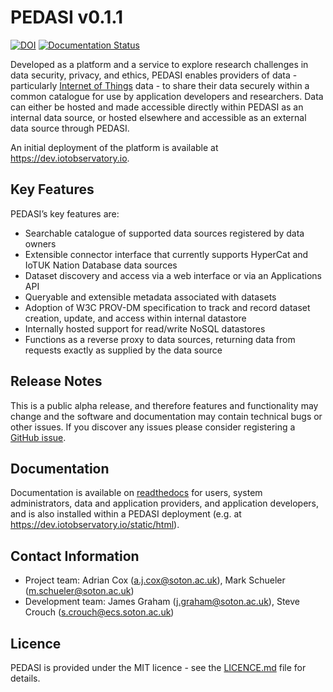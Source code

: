 # PEDASI v0.1.1

[![DOI](https://zenodo.org/badge/144545470.svg)](https://zenodo.org/badge/latestdoi/144545470)
[![Documentation Status](https://readthedocs.org/projects/pedasi/badge/?version=stable)](https://pedasi.readthedocs.io/en/stable/?badge=stable)

Developed as a platform and a service to explore research challenges in data security, privacy, and ethics, PEDASI enables providers of data - particularly [Internet of Things](https://en.wikipedia.org/wiki/Internet_of_things) data - to share their data securely within a common catalogue for use by application developers and researchers. Data can either be hosted and made accessible directly within PEDASI as an internal data source, or hosted elsewhere and accessible as an external data source through PEDASI.

An initial deployment of the platform is available at https://dev.iotobservatory.io.

## Key Features

PEDASI’s key features are:

 - Searchable catalogue of supported data sources registered by data owners
 - Extensible connector interface that currently supports HyperCat and IoTUK Nation Database data sources
 - Dataset discovery and access via a web interface or via an Applications API
 - Queryable and extensible metadata associated with datasets
 - Adoption of W3C PROV-DM specification to track and record dataset creation, update, and access within internal datastore
 - Internally hosted support for read/write NoSQL datastores
 - Functions as a reverse proxy to data sources, returning data from requests exactly as supplied by the data source

## Release Notes

This is a public alpha release, and therefore features and functionality may change and the software and documentation may contain technical bugs or other issues. If you discover any issues please consider registering a [GitHub issue](https://github.com/PEDASI/PEDASI/issues).

## Documentation

Documentation is available on [readthedocs](https://pedasi.readthedocs.io/en/master/) for users, system administrators, data and application providers, and application developers, and is also installed within a PEDASI deployment (e.g. at https://dev.iotobservatory.io/static/html).

## Contact Information

 - Project team: Adrian Cox (a.j.cox@soton.ac.uk), Mark Schueler (m.schueler@soton.ac.uk)
 - Development team: James Graham (j.graham@soton.ac.uk), Steve Crouch (s.crouch@ecs.soton.ac.uk)

## Licence

PEDASI is provided under the MIT licence - see the [LICENCE.md](LICENCE.md) file for details.

